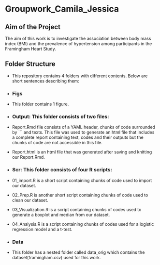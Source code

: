 # Groupwork_Camila_Jessica

## Aim of the Project
The aim of this work is to investigate the association between body mass index (BMI) and the prevalence of hypertension among participants in the Framingham Heart Study.

## Folder Structure
- This repository contains 4 folders with different contents.  Below are short sentences describing them:

- ### **Figs** 
- This folder contains 1 figure. 

- ### **Output**: This folder consists of two files:
- Report.Rmd file consists of a YAML header, chunks of code surrounded by ``` and texts. This file was used to generate an html file that includes a complete report containing text, codes and their outputs but the chunks of code are not accessible in this file.
- Report.html is an html file that was generated after saving and knitting our Report.Rmd.

- ### **Scr**: This folder consists of four R scripts:

- 01_import.R is a short script containing chunks of code used to import our dataset.
- 02_Prep.R is another short script containing chunks of code used to clean our dataset.
- 03_Visualization.R is a script containing chunks of codes used to generate a boxplot and median from our dataset.
- 04_Analysis.R is a script containing chunks of codes used for a logistic regression model and a t-test.

- ### **Data**
- This folder has a nested folder called data_orig which contains the dataset(framingham.csv) used for this work.